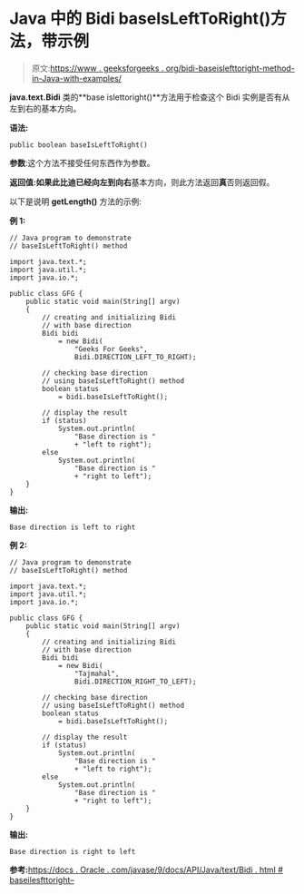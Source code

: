 # Java 中的 Bidi baseIsLeftToRight()方法，带示例

> 原文:[https://www . geeksforgeeks . org/bidi-baseislefttoright-method-in-Java-with-examples/](https://www.geeksforgeeks.org/bidi-baseislefttoright-method-in-java-with-examples/)

**java.text.Bidi** 类的**base islettoright()**方法用于检查这个 Bidi 实例是否有从左到右的基本方向。

**语法:**

```
public boolean baseIsLeftToRight()
```

**参数**:这个方法不接受任何东西作为参数。

**返回值:**如果此比迪已经向左到**向右**基本方向，则此方法返回**真**否则返回假。

以下是说明 **getLength()** 方法的示例:

**例 1:**

```
// Java program to demonstrate
// baseIsLeftToRight() method

import java.text.*;
import java.util.*;
import java.io.*;

public class GFG {
    public static void main(String[] argv)
    {
        // creating and initializing Bidi
        // with base direction
        Bidi bidi
            = new Bidi(
                "Geeks For Geeks",
                Bidi.DIRECTION_LEFT_TO_RIGHT);

        // checking base direction
        // using baseIsLeftToRight() method
        boolean status
            = bidi.baseIsLeftToRight();

        // display the result
        if (status)
            System.out.println(
                "Base direction is "
                + "left to right");
        else
            System.out.println(
                "Base direction is "
                + "right to left");
    }
}
```

**输出:**

```
Base direction is left to right

```

**例 2:**

```
// Java program to demonstrate
// baseIsLeftToRight() method

import java.text.*;
import java.util.*;
import java.io.*;

public class GFG {
    public static void main(String[] argv)
    {
        // creating and initializing Bidi
        // with base direction
        Bidi bidi
            = new Bidi(
                "Tajmahal",
                Bidi.DIRECTION_RIGHT_TO_LEFT);

        // checking base direction
        // using baseIsLeftToRight() method
        boolean status
            = bidi.baseIsLeftToRight();

        // display the result
        if (status)
            System.out.println(
                "Base direction is "
                + "left to right");
        else
            System.out.println(
                "Base direction is "
                + "right to left");
    }
}
```

**输出:**

```
Base direction is right to left

```

**参考:**[https://docs . Oracle . com/javase/9/docs/API/Java/text/Bidi . html # baseilesfttoright–](https://docs.oracle.com/javase/9/docs/api/java/text/Bidi.html#baseIsLeftToRight--)
